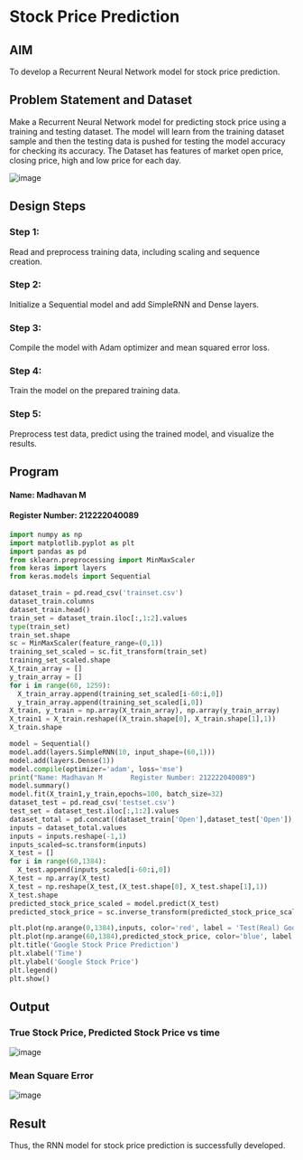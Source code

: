 # Stock Price Prediction

## AIM

To develop a Recurrent Neural Network model for stock price prediction.

## Problem Statement and Dataset

Make a Recurrent Neural Network model for predicting stock price using a training and testing dataset. The model will learn from the training dataset sample and then the testing data is pushed for testing the model accuracy for checking its accuracy. The Dataset has features of market open price, closing price, high and low price for each day.

![image](https://github.com/Madhav005/rnn-stock-price-prediction/assets/110885274/26b5c615-c7a0-46fe-82a4-1d81f6586bb3)

## Design Steps

### Step 1:

Read and preprocess training data, including scaling and sequence creation.

### Step 2:

Initialize a Sequential model and add SimpleRNN and Dense layers.

### Step 3:

Compile the model with Adam optimizer and mean squared error loss.

### Step 4:

Train the model on the prepared training data.

### Step 5:

Preprocess test data, predict using the trained model, and visualize the results.

## Program
#### Name:  Madhavan M
#### Register Number:  212222040089

```python
import numpy as np
import matplotlib.pyplot as plt
import pandas as pd
from sklearn.preprocessing import MinMaxScaler
from keras import layers
from keras.models import Sequential

dataset_train = pd.read_csv('trainset.csv')
dataset_train.columns
dataset_train.head()
train_set = dataset_train.iloc[:,1:2].values
type(train_set)
train_set.shape
sc = MinMaxScaler(feature_range=(0,1))
training_set_scaled = sc.fit_transform(train_set)
training_set_scaled.shape
X_train_array = []
y_train_array = []
for i in range(60, 1259):
  X_train_array.append(training_set_scaled[i-60:i,0])
  y_train_array.append(training_set_scaled[i,0])
X_train, y_train = np.array(X_train_array), np.array(y_train_array)
X_train1 = X_train.reshape((X_train.shape[0], X_train.shape[1],1))
X_train.shape

model = Sequential()
model.add(layers.SimpleRNN(10, input_shape=(60,1)))
model.add(layers.Dense(1))
model.compile(optimizer='adam', loss='mse')
print("Name: Madhavan M       Register Number: 212222040089")
model.summary()
model.fit(X_train1,y_train,epochs=100, batch_size=32)
dataset_test = pd.read_csv('testset.csv')
test_set = dataset_test.iloc[:,1:2].values
dataset_total = pd.concat((dataset_train['Open'],dataset_test['Open']),axis=0)
inputs = dataset_total.values
inputs = inputs.reshape(-1,1)
inputs_scaled=sc.transform(inputs)
X_test = []
for i in range(60,1384):
  X_test.append(inputs_scaled[i-60:i,0])
X_test = np.array(X_test)
X_test = np.reshape(X_test,(X_test.shape[0], X_test.shape[1],1))
X_test.shape
predicted_stock_price_scaled = model.predict(X_test)
predicted_stock_price = sc.inverse_transform(predicted_stock_price_scaled)

plt.plot(np.arange(0,1384),inputs, color='red', label = 'Test(Real) Google stock price')
plt.plot(np.arange(60,1384),predicted_stock_price, color='blue', label = 'Predicted Google stock price')
plt.title('Google Stock Price Prediction')
plt.xlabel('Time')
plt.ylabel('Google Stock Price')
plt.legend()
plt.show()
```


## Output

### True Stock Price, Predicted Stock Price vs time

![image](https://github.com/Madhav005/rnn-stock-price-prediction/assets/110885274/62222856-a207-4591-b82a-a39e9cb96433)

### Mean Square Error

![image](https://github.com/Madhav005/rnn-stock-price-prediction/assets/110885274/50dce1e9-3f54-4fa5-aed1-f4bbd531e467)

## Result

Thus, the RNN model for stock price prediction is successfully developed.
